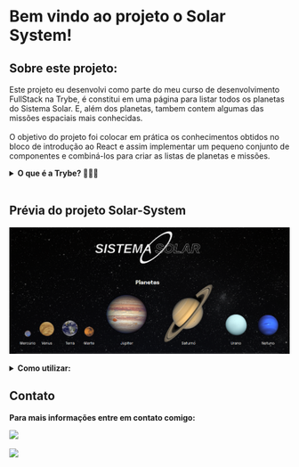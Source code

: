 <h1>Bem vindo ao projeto o Solar System! </h1>

<h2> Sobre este projeto: </h2>

<p> Este projeto eu desenvolvi como parte do meu curso de desenvolvimento FullStack na Trybe, é constitui em uma página para listar todos os planetas do Sistema Solar. E, além dos planetas, tambem contem algumas das missões espaciais mais conhecidas.
<br />
<br>
O objetivo do projeto foi colocar em prática os conhecimentos obtidos no bloco de introdução ao React e assim implementar um pequeno conjunto de componentes e combiná-los para criar as listas de planetas e missões.</p>
<details>
  <summary><strong>O que é a Trybe? 🤷🏽‍♀️</strong></summary><br />
A Trybe é uma escola de desenvolvimento web genuinamente comprometida com o sucesso profissional de quem estuda com ela. O curso de desenvolvimento web fullstack contém mais de 1500 horas e é altamente orientado para a prática, onde aplicamos os conhecimentos obtidos em projetos como este.
</details>
<br>
<h2>Prévia do projeto Solar-System </h2> 

![Solar System Preview](./src/images/solar-sistem.png)

<details><summary><strong>Como utilizar:</strong></summary><br />

<strong>Pré-requisitos<strong>

- Node.js 

<strong>Instalação<strong>

1. Clone este repositório em sua máquina
2. Instale as dependências do projeto com o comando: `npm install`
3. Inicie o servidor com o comando: `npm start`

</details>

<h2>Contato </h2>

<p> Para mais informações entre em contato comigo: </p>

<a href="https://www.linkedin.com/in/DouglasDainese" target="_blank"><img src="https://img.shields.io/badge/-LinkedIn-%230077B5?style=for-the-badge&logo=linkedin&logoColor=white" target="_blank"></a>

<a href = "mailto:douglasdainese@gmail.com">
<img src="https://img.shields.io/badge/-Gmail-%23333?style=for-the-badge&logo=gmail&logoColor=white" target="_blank">
</a>
